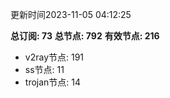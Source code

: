 更新时间2023-11-05 04:12:25

**总订阅: 73**
**总节点: 792**
**有效节点: 216**
- v2ray节点: 191
- ss节点: 11
- trojan节点: 14
